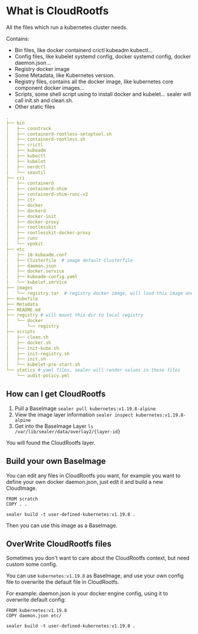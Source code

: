 # What is CloudRootfs

All the files which run a kubernetes cluster needs.

Contains:

* Bin files, like docker containerd crictl kubeadm kubectl...
* Config files, like kubelet systemd config, docker systemd config, docker daemon.json...
* Registry docker image
* Some Metadata, like Kubernetes version.
* Registry files, contains all the docker image, like kubernetes core component docker images...
* Scripts, some shell script using to install docker and kubelet... sealer will call init.sh and clean.sh.
* Other static files

```yaml
.
├── bin
│   ├── conntrack
│   ├── containerd-rootless-setuptool.sh
│   ├── containerd-rootless.sh
│   ├── crictl
│   ├── kubeadm
│   ├── kubectl
│   ├── kubelet
│   ├── nerdctl
│   └── seautil
├── cri
│   ├── containerd
│   ├── containerd-shim
│   ├── containerd-shim-runc-v2
│   ├── ctr
│   ├── docker
│   ├── dockerd
│   ├── docker-init
│   ├── docker-proxy
│   ├── rootlesskit
│   ├── rootlesskit-docker-proxy
│   ├── runc
│   └── vpnkit
├── etc
│   ├── 10-kubeadm.conf
│   ├── Clusterfile  # image default Clusterfile
│   ├── daemon.json
│   ├── docker.service
│   ├── kubeadm-config.yaml
│   └── kubelet.service
├── images
│   └── registry.tar  # registry docker image, will load this image and run a local registry in cluster
├── Kubefile
├── Metadata
├── README.md
├── registry # will mount this dir to local registry
│   └── docker
│       └── registry
├── scripts
│   ├── clean.sh
│   ├── docker.sh
│   ├── init-kube.sh
│   ├── init-registry.sh
│   ├── init.sh
│   └── kubelet-pre-start.sh
└── statics # yaml files, sealer will render values in those files
    └── audit-policy.yml
```

## How can I get CloudRootfs

1. Pull a BaseImage `sealer pull kubernetes:v1.19.8-alpine`
2. View the image layer information `sealer inspect kubernetes:v1.19.8-alpine`
3. Get into the BaseImage Layer `ls /var/lib/sealer/data/overlay2/{layer-id}`

You will found the CloudRootfs layer.

## Build your own BaseImage

You can edit any files in CloudRootfs you want, for example you want to define your own docker daemon.json, just edit it and build a new CloudImage.

```shell script
FROM scratch
COPY . .
```

```shell script
sealer build -t user-defined-kubernetes:v1.19.8 .
```

Then you can use this image as a BaseImage.

## OverWrite CloudRootfs files

Sometimes you don't want to care about the CloudRootfs context, but need custom some config.

You can use `kubernetes:v1.19.8` as BaseImage, and use your own config file to overwrite the default file in CloudRootfs.

For example: daemon.json is your docker engine config, using it to overwrite default config:

```shell script
FROM kubernetes:v1.19.8
COPY daemon.json etc/
```

```shell script
sealer build -t user-defined-kubernetes:v1.19.8 .
```